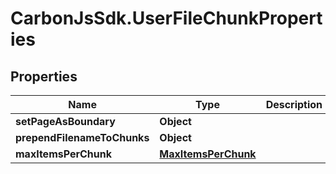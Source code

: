 # CarbonJsSdk.UserFileChunkProperties

## Properties

Name | Type | Description | Notes
------------ | ------------- | ------------- | -------------
**setPageAsBoundary** | **Object** |  | 
**prependFilenameToChunks** | **Object** |  | 
**maxItemsPerChunk** | [**MaxItemsPerChunk**](MaxItemsPerChunk.md) |  | 


